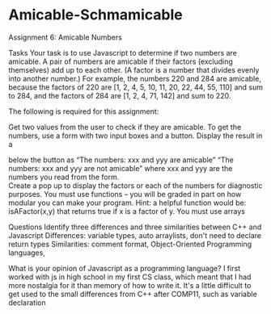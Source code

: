 # Amicable-Schmamicable
 Assignment 6: Amicable Numbers

Tasks
Your task is to use Javascript to determine if two numbers are amicable. 
A pair of numbers are amicable if their factors (excluding themselves) add up to each other.  (A factor is a number that divides evenly into another number.)
For example, the numbers 220 and 284 are amicable, because the factors of 220 are [1, 2, 4, 5, 10, 11, 20, 22, 44, 55, 110] and sum to 284,  and the factors of 284 are [1, 2, 4, 71, 142] and sum to 220.

The following is required for this assignment:

Get two values from the user to check if they are amicable.  To get the numbers, use a form with two input boxes and a button.
 Display the result in a <div> below the button as “The numbers:  xxx and yyy are amicable”
     “The numbers:  xxx and yyy are not amicable”   where xxx and yyy are the numbers you read from the form.    
 Create a pop up to display the factors or each of the numbers for diagnostic purposes.
  You must use functions – you will be graded in part on how modular you can make your program.  Hint: a helpful function would be:  isAFactor(x,y)  that returns true if x is a factor of y.
 You must use arrays

Questions
Identify three differences and three similarities between C++ and Javascript
Differences: variable types, auto arraylists, don't need to declare return types
Similarities: comment format, Object-Oriented Programming languages, 


What is your opinion of Javascript as a programming language?
I first worked with js in high school in my first CS class, which meant that I had more nostalgia for it than memory of how to write it. It's a little difficult to get used to the small differences from C++ after COMP11, such as variable declaration